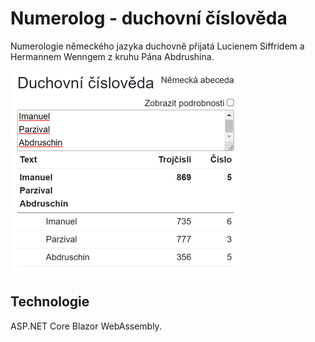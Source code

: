# Numerolog - duchovní číslověda

Numerologie německého jazyka duchovně přijatá Lucienem Siffridem a Hermannem Wenngem z kruhu Pána Abdrushina.

![image](Numerolog.png)


## Technologie

ASP.NET Core Blazor WebAssembly.
